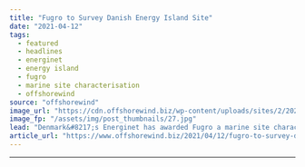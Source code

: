 ```yaml
---
title: "Fugro to Survey Danish Energy Island Site"
date: "2021-04-12"
tags: 
  - featured
  - headlines
  - energinet
  - energy island
  - fugro
  - marine site characterisation
  - offshorewind
source: "offshorewind"
image_url: "https://cdn.offshorewind.biz/wp-content/uploads/sites/2/2021/04/12101526/Fugro-to-Survey-Danish-Energy-Island-Site.jpg"
image_fp: "/assets/img/post_thumbnails/27.jpg"
lead: "Denmark&#8217;s Energinet has awarded Fugro a marine site characterisation contract for the Energy Island"
article_url: "https://www.offshorewind.biz/2021/04/12/fugro-to-survey-danish-energy-island-site/"
---
```


---
